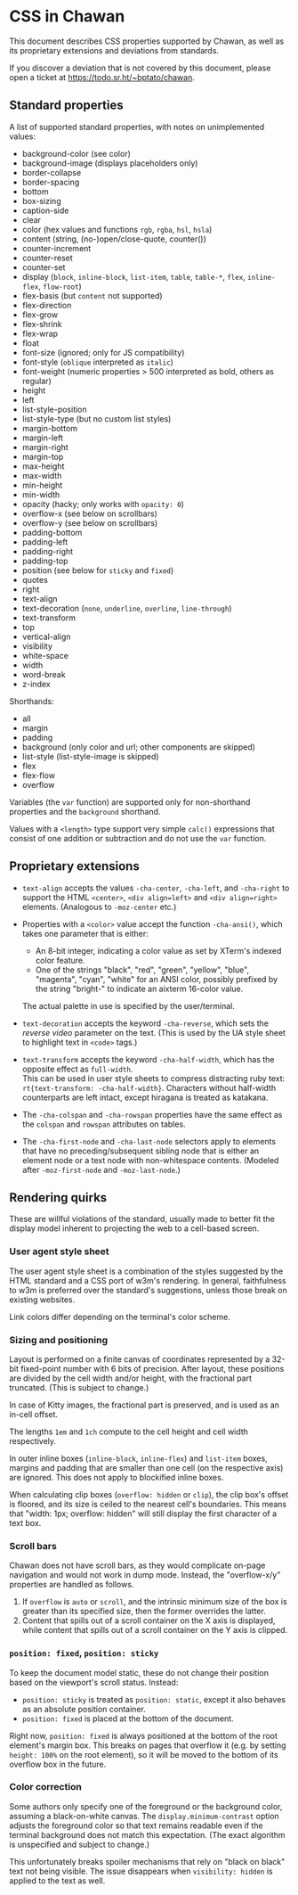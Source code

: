 <!-- MANON
% cha-css(7) | Image support in Chawan
MANOFF -->

# CSS in Chawan

This document describes CSS properties supported by Chawan, as well as
its proprietary extensions and deviations from standards.

If you discover a deviation that is not covered by this document, please
open a ticket at <https://todo.sr.ht/~bptato/chawan>.

## Standard properties

A list of supported standard properties, with notes on unimplemented
values:

* background-color (see color)
* background-image (displays placeholders only)
* border-collapse
* border-spacing
* bottom
* box-sizing
* caption-side
* clear
* color (hex values and functions `rgb`, `rgba`, `hsl`, `hsla`)
* content (string, (no-)open/close-quote, counter())
* counter-increment
* counter-reset
* counter-set
* display (`block`, `inline-block`, `list-item`, `table`, `table-*`,
  `flex`, `inline-flex`, `flow-root`)
* flex-basis (but `content` not supported)
* flex-direction
* flex-grow
* flex-shrink
* flex-wrap
* float
* font-size (ignored; only for JS compatibility)
* font-style (`oblique` interpreted as `italic`)
* font-weight (numeric properties > 500 interpreted as bold, others
  as regular)
* height
* left
* list-style-position
* list-style-type (but no custom list styles)
* margin-bottom
* margin-left
* margin-right
* margin-top
* max-height
* max-width
* min-height
* min-width
* opacity (hacky; only works with `opacity: 0`)
* overflow-x (see below on scrollbars)
* overflow-y (see below on scrollbars)
* padding-bottom
* padding-left
* padding-right
* padding-top
* position (see below for `sticky` and `fixed`)
* quotes
* right
* text-align
* text-decoration (`none`, `underline`, `overline`, `line-through`)
* text-transform
* top
* vertical-align
* visibility
* white-space
* width
* word-break
* z-index

Shorthands:

* all
* margin
* padding
* background (only color and url; other components are skipped)
* list-style (list-style-image is skipped)
* flex
* flex-flow
* overflow

Variables (the `var` function) are supported only for non-shorthand
properties and the `background` shorthand.

Values with a `<length>` type support very simple `calc()` expressions
that consist of one addition or subtraction and do not use the `var`
function.

## Proprietary extensions

* `text-align` accepts the values `-cha-center`, `-cha-left`, and
  `-cha-right` to support the HTML `<center>`, `<div align=left>`
  and `<div align=right>` elements.  (Analogous to `-moz-center` etc.)

* Properties with a `<color>` value accept the function `-cha-ansi()`,
  which takes one parameter that is either:

	- An 8-bit integer, indicating a color value as set by XTerm's
	  indexed color feature.
	- One of the strings "black", "red", "green", "yellow", "blue",
	  "magenta", "cyan", "white" for an ANSI color, possibly
	  prefixed by the string "bright-" to indicate an aixterm
	  16-color value.

  The actual palette in use is specified by the user/terminal.

* `text-decoration` accepts the keyword `-cha-reverse`, which sets
  the *reverse video* parameter on the text.  (This is used by the UA
  style sheet to highlight text in `<code>` tags.)

* `text-transform` accepts the keyword `-cha-half-width`, which has the
  opposite effect as `full-width`.<br>
  This can be used in user style sheets to compress distracting ruby
  text: `rt{text-transform: -cha-half-width}`.  Characters without
  half-width counterparts are left intact, except hiragana is treated as
  katakana.

* The `-cha-colspan` and `-cha-rowspan` properties have the same effect
  as the `colspan` and `rowspan` attributes on tables.

* The `-cha-first-node` and `-cha-last-node` selectors apply to elements
  that have no preceding/subsequent sibling node that is either an
  element node or a text node with non-whitespace contents.  (Modeled
  after `-moz-first-node` and `-moz-last-node`.)

## Rendering quirks

These are willful violations of the standard, usually made to better fit
the display model inherent to projecting the web to a cell-based screen.

### User agent style sheet

The user agent style sheet is a combination of the styles suggested by
the HTML standard and a CSS port of w3m's rendering.  In general,
faithfulness to w3m is preferred over the standard's suggestions, unless
those break on existing websites.

Link colors differ depending on the terminal's color scheme.

### Sizing and positioning

Layout is performed on a finite canvas of coordinates represented by a
32-bit fixed-point number with 6 bits of precision.  After layout, these
positions are divided by the cell width and/or height, with the
fractional part truncated.  (This is subject to change.)

In case of Kitty images, the fractional part is preserved, and is used
as an in-cell offset.

The lengths `1em` and `1ch` compute to the cell height and cell width
respectively.

In outer inline boxes (`inline-block`, `inline-flex`) and `list-item`
boxes, margins and padding that are smaller than one cell (on the
respective axis) are ignored.  This does not apply to blockified inline
boxes.

When calculating clip boxes (`overflow: hidden` or `clip`), the clip
box's offset is floored, and its size is ceiled to the nearest cell's
boundaries.  This means that "width: 1px; overflow: hidden" will still
display the first character of a text box.

### Scroll bars

Chawan does not have scroll bars, as they would complicate on-page
navigation and would not work in dump mode.  Instead, the "overflow-x/y"
properties are handled as follows.

1. If `overflow` is `auto` or `scroll`, and the intrinsic minimum size
   of the box is greater than its specified size, then the former
   overrides the latter.
2. Content that spills out of a scroll container on the X axis is
   displayed, while content that spills out of a scroll container on the
   Y axis is clipped.

### `position: fixed`, `position: sticky`

To keep the document model static, these do not change their position
based on the viewport's scroll status.  Instead:

* `position: sticky` is treated as `position: static`, except it also
  behaves as an absolute position container.
* `position: fixed` is placed at the bottom of the document.

Right now, `position: fixed` is always positioned at the bottom of the
root element's margin box.  This breaks on pages that overflow it (e.g.
by setting `height: 100%` on the root element), so it will be moved to
the bottom of its overflow box in the future.

### Color correction

Some authors only specify one of the foreground or the background color,
assuming a black-on-white canvas.  The `display.minimum-contrast` option
adjusts the foreground color so that text remains readable even if the
terminal background does not match this expectation.  (The exact
algorithm is unspecified and subject to change.)

This unfortunately breaks spoiler mechanisms that rely on "black on
black" text not being visible.  The issue disappears when `visibility:
hidden` is applied to the text as well.

<!-- MANON

## See also

**cha**(1)
MANOFF -->
